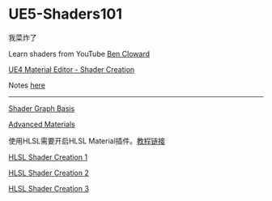# UE5-Shaders101

我菜炸了

Learn shaders from YouTube [Ben Cloward](https://www.youtube.com/@BenCloward)

[UE4 Material Editor - Shader Creation](https://www.youtube.com/playlist?list=PL78XDi0TS4lFlOVKsNC6LR4sCQhetKJqs)

Notes [here](/Notes/ShaderCreation.md)

-----

[Shader Graph Basis](https://www.youtube.com/playlist?list=PL78XDi0TS4lEBWa2Hpzg2SRC5njCcKydl)

[Advanced Materials](https://www.youtube.com/playlist?list=PL78XDi0TS4lGqHdLQGR2GHne85i9PebbN)

使用HLSL需要开启HLSL Material插件。[教程链接](https://wp.me/pd2QiM-47)

[HLSL Shader Creation 1](https://www.youtube.com/playlist?list=PL78XDi0TS4lEDHfahG4ddRwZ3AUrOIYcq)

[HLSL Shader Creation 2](https://www.youtube.com/playlist?list=PL78XDi0TS4lE772rZflLkFe-WdhYEV4WE)

[HLSL Shader Creation 3](https://www.youtube.com/playlist?list=PL78XDi0TS4lE6UnUO9OTC5M1Wo3bJLDe9)


